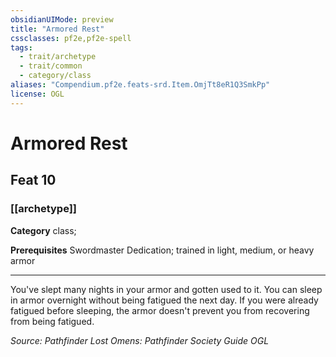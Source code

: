 ```yaml
---
obsidianUIMode: preview
title: "Armored Rest"
cssclasses: pf2e,pf2e-spell
tags:
  - trait/archetype
  - trait/common
  - category/class
aliases: "Compendium.pf2e.feats-srd.Item.OmjTt8eR1Q3SmkPp"
license: OGL
---
```

# Armored Rest
## Feat 10
### [[archetype]]

**Category** class; 



**Prerequisites** Swordmaster Dedication; trained in light, medium, or heavy armor
* * *
You've slept many nights in your armor and gotten used to it. You can sleep in armor overnight without being fatigued the next day. If you were already fatigued before sleeping, the armor doesn't prevent you from recovering from being fatigued.

*Source: Pathfinder Lost Omens: Pathfinder Society Guide*
*OGL*
